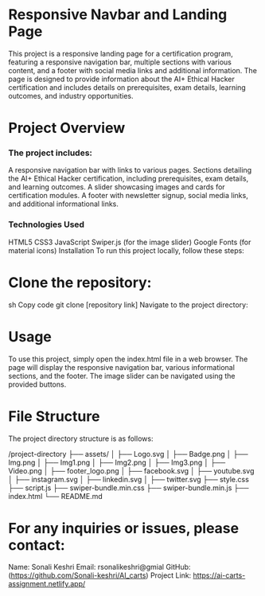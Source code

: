 # Responsive Navbar and Landing Page

This project is a responsive landing page for a certification program, featuring a responsive navigation bar, multiple sections with various content, and a footer with social media links and additional information. The page is designed to provide information about the AI+ Ethical Hacker certification and includes details on prerequisites, exam details, learning outcomes, and industry opportunities.

# Project Overview

### The project includes:

A responsive navigation bar with links to various pages.
Sections detailing the AI+ Ethical Hacker certification, including prerequisites, exam details, and learning outcomes.
A slider showcasing images and cards for certification modules.
A footer with newsletter signup, social media links, and additional informational links.

### Technologies Used

HTML5
CSS3
JavaScript
Swiper.js (for the image slider)
Google Fonts (for material icons)
Installation
To run this project locally, follow these steps:

# Clone the repository:

sh
Copy code
git clone [repository link]
Navigate to the project directory:


# Usage
To use this project, simply open the index.html file in a web browser. The page will display the responsive navigation bar, various informational sections, and the footer. The image slider can be navigated using the provided buttons.

# File Structure
The project directory structure is as follows:

/project-directory
├── assets/
│   ├── Logo.svg
│   ├── Badge.png
│   ├── Img.png
│   ├── Img1.png
│   ├── Img2.png
│   ├── Img3.png
│   ├── Video.png
│   ├── footer_logo.png
│   ├── facebook.svg
│   ├── youtube.svg
│   ├── instagram.svg
│   ├── linkedin.svg
│   ├── twitter.svg
├── style.css
├── script.js
├── swiper-bundle.min.css
├── swiper-bundle.min.js
├── index.html
└── README.md


# For any inquiries or issues, please contact:

Name: Sonali Keshri
Email: rsonalikeshri@gmial
GitHub: (https://github.com/Sonali-keshri/AI_carts)
Project Link: https://ai-carts-assignment.netlify.app/ 